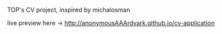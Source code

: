 TOP's CV project, inspired by michalosman

live preview here -> http://anonymousAAArdvark.github.io/cv-application
